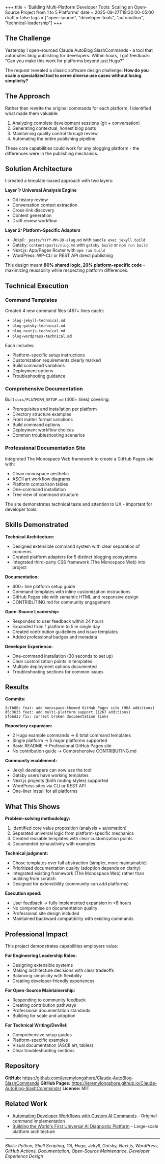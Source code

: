 +++
title = 'Building Multi-Platform Developer Tools: Scaling an Open-Source Project from 1 to 5 Platforms'
date = 2025-09-27T19:30:00-05:00
draft = false
tags = ["open-source", "developer-tools", "automation", "technical-leadership"]
+++

## The Challenge

Yesterday I open-sourced Claude AutoBlog SlashCommands - a tool that automates blog publishing for developers. Within hours, I got feedback: "Can you make this work for platforms beyond just Hugo?"

The request revealed a classic software design challenge: **How do you scale a specialized tool to serve diverse use cases without losing simplicity?**

## The Approach

Rather than rewrite the original commands for each platform, I identified what made them valuable:
1. Analyzing complete development sessions (git + conversation)
2. Generating contextual, honest blog posts
3. Maintaining quality control through review
4. Automating the entire publishing pipeline

These core capabilities could work for any blogging platform - the differences were in the publishing mechanics.

## Solution Architecture

I created a template-based approach with two layers:

**Layer 1: Universal Analysis Engine**
- Git history review
- Conversation context extraction
- Cross-link discovery
- Content generation
- Draft review workflow

**Layer 2: Platform-Specific Adapters**
- Jekyll: `_posts/YYYY-MM-DD-slug.md` with `bundle exec jekyll build`
- Gatsby: `content/posts/slug.md` with `gatsby build` or `npm run build`
- Next.js: App/Pages Router with `npm run build`
- WordPress: WP-CLI or REST API direct publishing

This design meant **80% shared logic, 20% platform-specific code** - maximizing reusability while respecting platform differences.

## Technical Execution

### Command Templates

Created 4 new command files (467+ lines each):
- `blog-jekyll-technical.md`
- `blog-gatsby-technical.md`
- `blog-nextjs-technical.md`
- `blog-wordpress-technical.md`

Each includes:
- Platform-specific setup instructions
- Customization requirements clearly marked
- Build command variations
- Deployment options
- Troubleshooting guidance

### Comprehensive Documentation

Built `docs/PLATFORM_SETUP.md` (400+ lines) covering:
- Prerequisites and installation per platform
- Directory structure examples
- Front matter format variations
- Build command options
- Deployment workflow choices
- Common troubleshooting scenarios

### Professional Documentation Site

Integrated The Monospace Web framework to create a GitHub Pages site with:
- Clean monospace aesthetic
- ASCII art workflow diagrams
- Platform comparison tables
- One-command installation
- Tree view of command structure

The site demonstrates technical taste and attention to UX - important for developer tools.

## Skills Demonstrated

**Technical Architecture:**
- Designed extensible command system with clear separation of concerns
- Created platform adapters for 5 distinct blogging ecosystems
- Integrated third-party CSS framework (The Monospace Web) into project

**Documentation:**
- 400+ line platform setup guide
- Command templates with inline customization instructions
- GitHub Pages site with semantic HTML and responsive design
- CONTRIBUTING.md for community engagement

**Open-Source Leadership:**
- Responded to user feedback within 24 hours
- Expanded from 1 platform to 5 in single day
- Created contribution guidelines and issue templates
- Added professional badges and metadata

**Developer Experience:**
- One-command installation (30 seconds to set up)
- Clear customization points in templates
- Multiple deployment options documented
- Troubleshooting sections for common issues

## Results

**Commits:**
```
2cfb80c feat: add monospace-themed GitHub Pages site (904 additions)
d5c3633 feat: add multi-platform support (1267 additions)
5fb6d23 fix: correct broken documentation links
```

**Repository expansion:**
- 2 Hugo example commands → 6 total command templates
- Single platform → 5 major platforms supported
- Basic README → Professional GitHub Pages site
- No contribution guide → Comprehensive CONTRIBUTING.md

**Community enablement:**
- Jekyll developers can now use the tool
- Gatsby users have working templates
- Next.js projects (both routing styles) supported
- WordPress sites via CLI or REST API
- One-liner install for all platforms

## What This Shows

**Problem-solving methodology:**
1. Identified core value proposition (analysis + automation)
2. Separated universal logic from platform-specific mechanics
3. Created reusable templates with clear customization points
4. Documented exhaustively with examples

**Technical judgment:**
- Chose templates over full abstraction (simpler, more maintainable)
- Prioritized documentation quality (adoption depends on clarity)
- Integrated existing framework (The Monospace Web) rather than building from scratch
- Designed for extensibility (community can add platforms)

**Execution speed:**
- User feedback → fully implemented expansion in <8 hours
- No compromise on documentation quality
- Professional site design included
- Maintained backward compatibility with existing commands

## Professional Impact

This project demonstrates capabilities employers value:

**For Engineering Leadership Roles:**
- Designing extensible systems
- Making architecture decisions with clear tradeoffs
- Balancing simplicity with flexibility
- Creating developer-friendly experiences

**For Open-Source Maintainership:**
- Responding to community feedback
- Creating contribution pathways
- Professional documentation standards
- Building for scale and adoption

**For Technical Writing/DevRel:**
- Comprehensive setup guides
- Platform-specific examples
- Visual documentation (ASCII art, tables)
- Clear troubleshooting sections

## Repository

**GitHub:** https://github.com/jeremylongshore/Claude-AutoBlog-SlashCommands
**GitHub Pages:** https://jeremylongshore.github.io/Claude-AutoBlog-SlashCommands/
**License:** MIT

## Related Work

- [Automating Developer Workflows with Custom AI Commands](/posts/automating-developer-workflows-custom-ai-commands/) - Original command implementation
- [Building the World's First Universal AI Diagnostic Platform](/posts/building-worlds-first-universal-ai-diagnostic-platform/) - Large-scale platform architecture

---

*Skills: Python, Shell Scripting, Git, Hugo, Jekyll, Gatsby, Next.js, WordPress, GitHub Actions, Documentation, Open-Source Maintenance, Developer Experience Design*